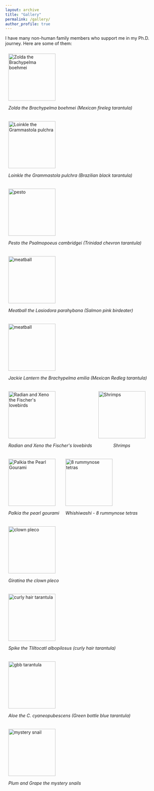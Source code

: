 ```yaml
---
layout: archive
title: "Gallery"
permalink: /gallery/
author_profile: true
---
```


I have many non-human family members who support me in my Ph.D. journey. Here are some of them:

<div style="display: flex; flex-wrap: wrap;">
  <div style="margin: 10px;">
    <img src="https://frikinzi.github.io/files/zolda.png" alt="Zolda the Brachypelma boehmei" width="150">
    <p align="center"><em>Zolda the Brachypelma boehmei (Mexican fireleg tarantula)</em></p>
  </div>
  <div style="margin: 10px;">
    <img src="https://frikinzi.github.io/files/loinkle.png" alt="Loinkle the Grammastola pulchra" width="150">
    <p align="center"><em>Loinkle the Grammastola pulchra (Brazilian black tarantula)</em></p>
  </div>
  <div style="margin: 10px;">
    <img src="https://frikinzi.github.io/files/pesto.JPG" alt="pesto" width="150">
    <p align="center"><em>Pesto the Psalmopoeus cambridgei (Trinidad chevron tarantula)</em></p>
  </div>
  <div style="margin: 10px;">
    <img src="https://frikinzi.github.io/files/meatball.JPG" alt="meatball" width="150">
    <p align="center"><em>Meatball the Lasiodora parahybana (Salmon pink birdeater)</em></p>
  </div>
  <div style="margin: 10px;">
    <img src="https://frikinzi.github.io/files/jackie.JPG" alt="meatball" width="150">
    <p align="center"><em>Jackie Lantern the Brachypelma emilia (Mexican Redleg tarantula)</em></p>
  </div>
  <div style="margin: 10px;">
    <img src="https://frikinzi.github.io/files/birbs.png" alt="Radian and Xeno the Fischer's lovebirds" width="150">
    <p align="center"><em>Radian and Xeno the Fischer's lovebirds</em></p>
  </div>
  <div style="margin: 10px;">
    <img src="https://frikinzi.github.io/files/shrimp.png" alt="Shrimps" width="150">
    <p align="center"><em>Shrimps</em></p>
  </div>
  <div style="margin: 10px;">
    <img src="https://frikinzi.github.io/files/palkia.png" alt="Palkia the Pearl Gourami" width="150">
    <p align="center"><em>Palkia the pearl gourami</em></p>
  </div>
  <div style="margin: 10px;">
    <img src="https://frikinzi.github.io/files/tetras.png" alt="8 rummynose tetras" width="150">
    <p align="center"><em>Whishiwashi - 8 rummynose tetras</em></p>
  </div>
  <div style="margin: 10px;">
    <img src="https://frikinzi.github.io/files/giratina.png" alt="clown pleco" width="150">
    <p align="center"><em>Giratina the clown pleco</em></p>
  </div>
  <div style="margin: 10px;">
    <img src="https://frikinzi.github.io/files/spike.png" alt="curly hair tarantula" width="150">
    <p align="center"><em>Spike the Tliltocatl albopilosus (curly hair tarantula)</em></p>
  </div>
  <div style="margin: 10px;">
    <img src="https://frikinzi.github.io/files/aloe.png" alt="gbb tarantula" width="150">
    <p align="center"><em>Aloe the C. cyaneopubescens (Green bottle blue tarantula)</em></p>
  </div>
  <div style="margin: 10px;">
    <img src="https://frikinzi.github.io/files/plum-grape.png" alt="mystery snail" width="150">
    <p align="center"><em>Plum and Grape the mystery snails</em></p>
  </div>
</div>

